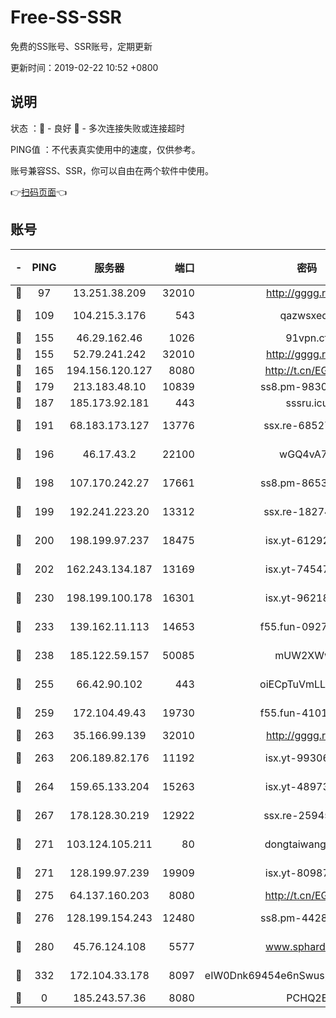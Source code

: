 # Free-SS-SSR

免费的SS账号、SSR账号，定期更新

更新时间：2019-02-22 10:52 +0800

## 说明

状态     ：🙂 - 良好 🙁 - 多次连接失败或连接超时

PING值   ：不代表真实使用中的速度，仅供参考。

账号兼容SS、SSR，你可以自由在两个软件中使用。

👉[扫码页面](https://liesauer.github.io/free-ss-ssr.github.io/)👈

## 账号

|-|PING|服务器|端口|密码|加密方式|区域|
|:----:|:----:|:-----:|-----:|:----:|:----:|:----:|
|🙂|97|13.251.38.209|32010|http://gggg.rocks|chacha20|SG|
|🙂|109|104.215.3.176|543|qazwsxedc|aes-256-gcm|JP|
|🙂|155|46.29.162.46|1026|91vpn.cf|rc4-md5|RU|
|🙂|155|52.79.241.242|32010|http://gggg.rocks|chacha20|KR|
|🙂|165|194.156.120.127|8080|http://t.cn/EGJIyrl|rc4-md5|RU|
|🙂|179|213.183.48.10|10839|ss8.pm-98303059|rc4-md5|RU|
|🙂|187|185.173.92.181|443|sssru.icu|rc4-md5|RU|
|🙂|191|68.183.173.127|13776|ssx.re-68527006|aes-256-cfb|US|
|🙂|196|46.17.43.2|22100|wGQ4vA7D|aes-256-gcm|RU|
|🙂|198|107.170.242.27|17661|ss8.pm-86538051|aes-256-cfb|US|
|🙂|199|192.241.223.20|13312|ssx.re-18274414|aes-256-cfb|US|
|🙂|200|198.199.97.237|18475|isx.yt-61292258|aes-256-cfb|US|
|🙂|202|162.243.134.187|13169|isx.yt-74547415|aes-256-cfb|US|
|🙂|230|198.199.100.178|16301|isx.yt-96218342|aes-256-cfb|US|
|🙂|233|139.162.11.113|14653|f55.fun-09274804|aes-256-cfb|SG|
|🙂|238|185.122.59.157|50085|mUW2XWw8|aes-256-cfb|GB|
|🙂|255|66.42.90.102|443|oiECpTuVmLLxk4Ts|aes-256-cfb|US|
|🙂|259|172.104.49.43|19730|f55.fun-41013313|aes-256-cfb|SG|
|🙂|263|35.166.99.139|32010|http://gggg.rocks|chacha20|US|
|🙂|263|206.189.82.176|11192|isx.yt-99306454|aes-256-cfb|SG|
|🙂|264|159.65.133.204|15263|isx.yt-48973612|aes-256-cfb|SG|
|🙂|267|178.128.30.219|12922|ssx.re-25945990|aes-256-cfb|SG|
|🙂|271|103.124.105.211|80|dongtaiwang.com|aes-256-cfb|US|
|🙂|271|128.199.97.239|19909|isx.yt-80987070|aes-256-cfb|SG|
|🙂|275|64.137.160.203|8080|http://t.cn/EGJIyrl|rc4-md5|CA|
|🙂|276|128.199.154.243|12480|ss8.pm-44282057|aes-256-cfb|SG|
|🙂|280|45.76.124.108|5577|www.sphard.com|aes-256-cfb|AU|
|🙂|332|172.104.33.178|8097|eIW0Dnk69454e6nSwuspv9DmS201tQ0D|aes-256-cfb|SG|
|🙁|0|185.243.57.36|8080|PCHQ2E|rc4-md5|US|
